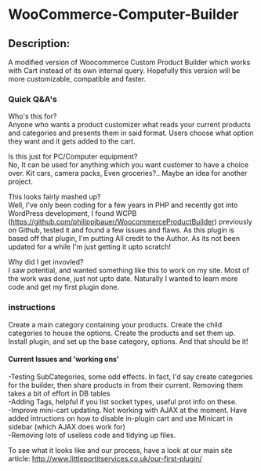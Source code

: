 WooCommerce-Computer-Builder
============================

<h2>Description:</h2>
A modified version of Woocommerce Custom Product Builder which works with Cart instead of its own internal query. Hopefully this version will be more customizable, compatible and faster.

<h3>Quick Q&A's</h3>
Who's this for?<br>
Anyone who wants a product customizer what reads your current products and categories and presents them in said format.
Users choose what option they want and it gets added to the cart.

Is this just for PC/Computer equipment?<br>
No, It can be used for anything which you want customer to have a choice over. Kit cars, camera packs, Even groceries?.. Maybe an idea for another project.

This looks fairly mashed up?<br>
Well, I've only been coding for a few years in PHP and recently got into WordPress development, I found WCPB (https://github.com/philippjbauer/WoocommerceProductBuilder) previously on Github, tested it and found a few issues and flaws.
As this plugin is based off that plugin, I'm putting All credit to the Author. As its not been updated for a while I'm just getting it upto scratch!

Why did I get invovled?<br>
I saw potential, and wanted something like this to work on my site. Most of the work was done, just not upto date. Naturally I wanted to learn more code and get my first plugin done.

<h3>instructions</h3>
Create a main category containing your products.
Create the child categories to house the options.
Create the products and set them up.
Install plugin, and set up the base category, options.
And that should be it!
<h4>Current Issues and 'working ons'</h4>
-Testing SubCategories, some odd effects. In fact, I'd say create categories for the builder, then share products in from their current. Removing them takes a bit of effort in DB tables<br>
-Adding Tags, helpful if you list socket types, useful prot info on these.<br>
-Improve mini-cart updating. Not working with AJAX at the moment. Have added intructions on how to disable in-plugin cart and use Minicart in sidebar (which AJAX does work for)<br>
-Removing lots of useless code and tidying up files.<br>

To see what it looks like and our process, have a look at our main site article: http://www.littleportitservices.co.uk/our-first-plugin/
